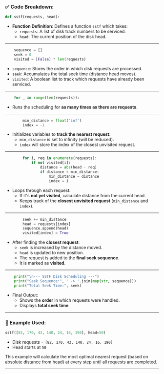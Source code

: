 ### ✅ Code Breakdown:

```python
def sstf(requests, head):
```
- **Function Definition**: Defines a function `sstf` which takes:
  - `requests`: A list of disk track numbers to be serviced.
  - `head`: The current position of the disk head.

---

```python
    sequence = []
    seek = 0
    visited = [False] * len(requests)
```
- `sequence`: Stores the order in which disk requests are processed.
- `seek`: Accumulates the total seek time (distance head moves).
- `visited`: A boolean list to track which requests have already been serviced.

---

```python
    for _ in range(len(requests)):
```
- Runs the scheduling for **as many times as there are requests**.

---

```python
        min_distance = float('inf')
        index = -1
```
- Initializes variables to **track the nearest request**:
  - `min_distance` is set to infinity (will be reduced).
  - `index` will store the index of the closest unvisited request.

---

```python
        for i, req in enumerate(requests):
            if not visited[i]:
                distance = abs(head - req)
                if distance < min_distance:
                    min_distance = distance
                    index = i
```
- Loops through each request:
  - If it's **not yet visited**, calculate distance from the current head.
  - Keeps track of the **closest unvisited request** (`min_distance` and `index`).

---

```python
        seek += min_distance
        head = requests[index]
        sequence.append(head)
        visited[index] = True
```
- After finding the **closest request**:
  - `seek` is increased by the distance moved.
  - `head` is updated to new position.
  - The request is added to the **final seek sequence**.
  - It is marked as **visited**.

---

```python
    print("\n--- SSTF Disk Scheduling ---")
    print("Seek Sequence:", ' -> '.join(map(str, sequence)))
    print("Total Seek Time:", seek)
```
- Final Output:
  - Shows the **order** in which requests were handled.
  - Displays **total seek time** 

---

### 🔹 Example Used:
```python
sstf([82, 170, 43, 140, 24, 16, 190], head=50)
```
- Disk requests = `[82, 170, 43, 140, 24, 16, 190]`
- Head starts at `50`

This example will calculate the most optimal nearest request (based on absolute distance from head) at every step until all requests are completed.

---
